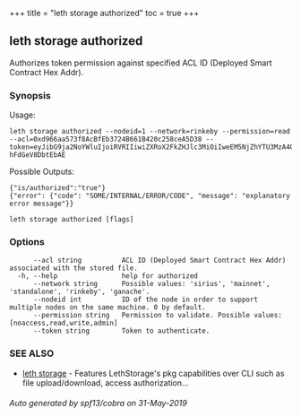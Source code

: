 +++
title = "leth storage authorized"
toc = true
+++
## leth storage authorized

Authorizes token permission against specified ACL ID (Deployed Smart Contract Hex Addr).

### Synopsis


Usage:

	leth storage authorized --nodeid=1 --network=rinkeby --permission=read --acl=0xd966aa573f8AcBfEb3724B661B420c258ceA5D38 --token=eyJibG9ja2NoYWluIjoiRVRIIiwiZXRoX2FkZHJlc3MiOiIweEM5NjZhYTU3MzA4QWNCZkViMzcyNkI2NjFCQzIwYzI1OGNlQTVEMzgiLCJpYXQiOjI3NzExNDUsImVhdCI6Mjc3MTIwNX0.2Z2Qm8MSVaTTVZRbtIjuKjjQXYFuprmmo5Okat85RiIkEwIFQObaimFkCieonHG6dyFqKx6h-hFdGeV8DbtEbAE

Possible Outputs:

	{"is/authorized":"true"}
	{"error": {"code": "SOME/INTERNAL/ERROR/CODE", "message": "explanatory error message"}}


```
leth storage authorized [flags]
```

### Options

```
      --acl string          ACL ID (Deployed Smart Contract Hex Addr) associated with the stored file.
  -h, --help                help for authorized
      --network string      Possible values: 'sirius', 'mainnet', 'standalone', 'rinkeby', 'ganache'.
      --nodeid int          ID of the node in order to support multiple nodes on the same machine. 0 by default.
      --permission string   Permission to validate. Possible values: [noaccess,read,write,admin]
      --token string        Token to authenticate.
```

### SEE ALSO

* [leth storage](/cli-docs/leth/storage/)	 - Features LethStorage's pkg capabilities over CLI such as file upload/download, access authorization...

###### Auto generated by spf13/cobra on 31-May-2019
